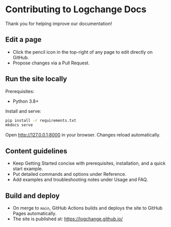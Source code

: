 # Contributing to Logchange Docs

Thank you for helping improve our documentation!

## Edit a page

- Click the pencil icon in the top-right of any page to edit directly on GitHub.
- Propose changes via a Pull Request.

## Run the site locally

Prerequisites:
- Python 3.8+

Install and serve:

```bash
pip install -r requirements.txt
mkdocs serve
```

Open http://127.0.0.1:8000 in your browser. Changes reload automatically.

## Content guidelines

- Keep Getting Started concise with prerequisites, installation, and a quick start example.
- Put detailed commands and options under Reference.
- Add examples and troubleshooting notes under Usage and FAQ.

## Build and deploy

- On merge to `main`, GitHub Actions builds and deploys the site to GitHub Pages automatically.
- The site is published at: https://logchange.github.io/ 